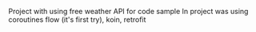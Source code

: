 Project with using free weather API for code sample
In project was using coroutines flow (it's first try), koin, retrofit
